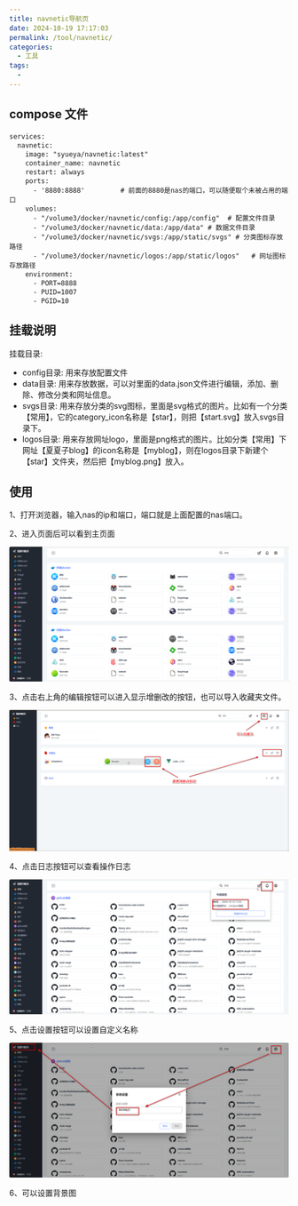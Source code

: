 ```yaml
---
title: navnetic导航页
date: 2024-10-19 17:17:03
permalink: /tool/navnetic/
categories:
  - 工具
tags:
  -
---
```

## compose 文件

```
services:
  navnetic:
    image: "syueya/navnetic:latest" 
    container_name: navnetic
    restart: always
    ports:
      - '8880:8888'         # 前面的8880是nas的端口，可以随便取个未被占用的端口
    volumes:
      - "/volume3/docker/navnetic/config:/app/config"  # 配置文件目录
      - "/volume3/docker/navnetic/data:/app/data" # 数据文件目录
      - "/volume3/docker/navnetic/svgs:/app/static/svgs" # 分类图标存放路径
      - "/volume3/docker/navnetic/logos:/app/static/logos"   # 网址图标存放路径
    environment:
      - PORT=8888
      - PUID=1007
      - PGID=10
```

## 挂载说明

挂载目录:
- config目录: 用来存放配置文件
- data目录: 用来存放数据，可以对里面的data.json文件进行编辑，添加、删除、修改分类和网址信息。
- svgs目录: 用来存放分类的svg图标，里面是svg格式的图片。比如有一个分类【常用】，它的category_icon名称是【star】，则把【start.svg】放入svgs目录下。
- logos目录: 用来存放网址logo，里面是png格式的图片。比如分类【常用】下网址【夏夏子blog】的icon名称是【myblog】，则在logos目录下新建个【star】文件夹，然后把【myblog.png】放入。

## 使用

1、打开浏览器，输入nas的ip和端口，端口就是上面配置的nas端口。

2、进入页面后可以看到主页面

![img](./img/0301.png)

3、点击右上角的编辑按钮可以进入显示增删改的按钮，也可以导入收藏夹文件。

![img](./img/0302.png)

4、点击日志按钮可以查看操作日志

![img](./img/0303.png)

5、点击设置按钮可以设置自定义名称

![img](./img/0304.png)

6、可以设置背景图